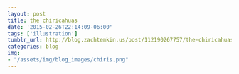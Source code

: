 ```yaml
---
layout: post
title: the chiricahuas
date: '2015-02-26T22:14:09-06:00'
tags: ['illustration']
tumblr_url: http://blog.zachtemkin.us/post/112190267757/the-chiricahuas
categories: blog
img:
- "/assets/img/blog_images/chiris.png" 
---
```

